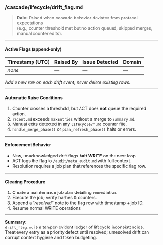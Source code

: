 <!-- @meta {
  "fileType": "flag",
  "purpose": "Lifecycle drift indicator — logs protocol inconsistencies or skipped hygiene actions.",
  "editPolicy": "appendOnly",
  "routeScope": "global",
  "linkedAudits": ["audit/meta_audit.md"]
} -->

### /cascade/lifecycle/drift_flag.md

> **Role:** Raised when cascade behavior deviates from protocol expectations  
> (e.g., counter threshold met but no action queued, skipped merges, manual counter edits).

---

#### Active Flags  (append-only)

| Timestamp (UTC)       | Raised By                  | Issue Detected                                 | Domain |
|-----------------------|----------------------------|------------------------------------------------|--------|
| _none_                | —                          | —                                              | —      |

_Add a new row on each drift event; never delete existing rows._

---

#### Automatic Raise Conditions

1. Counter crosses a threshold, but ACT does **not** queue the required action.  
2. `recent.md` exceeds `maxEntries` without a merge to `summary.md`.  
3. Manual edits detected in any `lifecycle/*.md` counter file.  
4. `handle_merge_phase()` or `plan_refresh_phase()` halts or errors.  

---

#### Enforcement Behavior

- New, unacknowledged drift flags **halt WRITE** on the next loop.  
- ACT logs the flag to `/audit/meta_audit.md` with full context.  
- Resolution requires a job plan that references the specific flag row.

---

#### Clearing Procedure

1. Create a maintenance job plan detailing remediation.  
2. Execute the job; verify hashes & counters.  
3. Append a “_resolved_” note to the flag row with timestamp + job ID.  
4. Resume normal WRITE operations.

---

**Summary:**  
`drift_flag.md` is a tamper-evident ledger of lifecycle inconsistencies.  
Treat every entry as a priority defect until resolved; unresolved drift can corrupt context hygiene and token budgeting.
